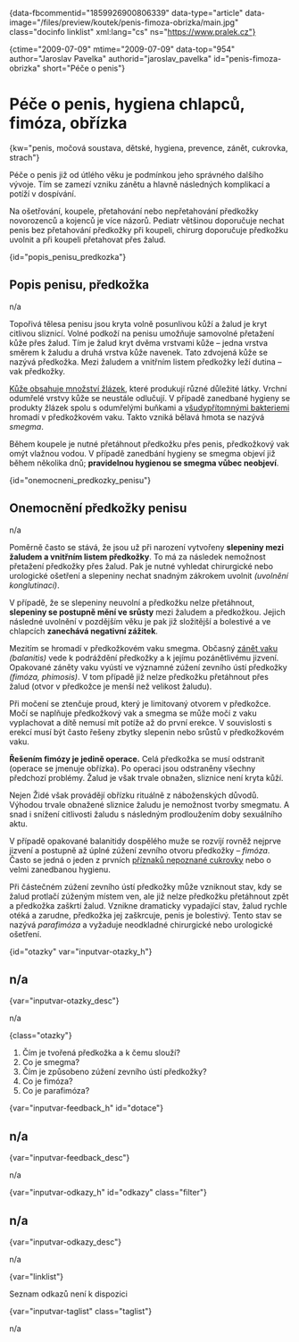 
{data-fbcommentid="1859926900806339" data-type="article" data-image="/files/preview/koutek/penis-fimoza-obrizka/main.jpg" class="docinfo linklist" xml:lang="cs" ns="https://www.pralek.cz"}

{ctime="2009-07-09" mtime="2009-07-09" data-top="954" author="Jaroslav Pavelka" authorid="jaroslav_pavelka" id="penis-fimoza-obrizka" short="Péče o penis"}

# Péče o penis, hygiena chlapců, fimóza, obřízka

<!-- generated attribute kw by user_updatekw.sh on 2020-08-04, do not edit -->

{kw="penis, močová soustava, dětské, hygiena, prevence, zánět, cukrovka, strach"}

Péče o penis již od útlého věku je podmínkou jeho správného dalšího vývoje. Tím se zamezí vzniku zánětu a hlavně následných komplikací a potíží v dospívání.

Na ošetřování, koupele, přetahování nebo nepřetahování předkožky novorozenců a kojenců je více názorů. Pediatr většinou doporučuje nechat penis bez přetahování předkožky při koupeli, chirurg doporučuje předkožku uvolnit a při koupeli přetahovat přes žalud.

{id="popis\_penisu\_predkozka"}

## Popis penisu, předkožka

n/a

Topořivá tělesa penisu jsou kryta volně posunlivou kůží a žalud je kryt citlivou sliznicí. Volné podkoží na penisu umožňuje samovolné přetažení kůže přes žalud. Tím je žalud kryt dvěma vrstvami kůže – jedna vrstva směrem k žaludu a druhá vrstva kůže navenek. Tato zdvojená kůže se nazývá předkožka. Mezi žaludem a vnitřním listem předkožky leží dutina – vak předkožky.

[Kůže obsahuje množství žlázek][1], které produkují různé důležité látky. Vrchní odumřelé vrstvy kůže se neustále odlučují. V případě zanedbané hygieny se produkty žlázek spolu s odumřelými buňkami a [všudypřítomnými bakteriemi][2] hromadí v předkožkovém vaku. Takto vzniká bělavá hmota se nazývá _smegma_.

Během koupele je nutné přetáhnout předkožku přes penis, předkožkový vak omýt vlažnou vodou. V případě zanedbání hygieny se smegma objeví již během několika dnů; **pravidelnou hygienou se smegma vůbec neobjeví**.

{id="onemocneni\_predkozky\_penisu"}

## Onemocnění předkožky penisu

n/a

Poměrně často se stává, že jsou už při narození vytvořeny **slepeniny mezi žaludem a vnitřním listem předkožky**. To má za následek nemožnost přetažení předkožky přes žalud. Pak je nutné vyhledat chirurgické nebo urologické ošetření a slepeniny nechat snadným zákrokem uvolnit _(uvolnění konglutinací)_.

V případě, že se slepeniny neuvolní a předkožku nelze přetáhnout, **slepeniny se postupně mění ve srůsty** mezi žaludem a předkožkou. Jejich následné uvolnění v pozdějším věku je pak již složitější a bolestivé a ve chlapcích **zanechává negativní zážitek**.

Mezitím se hromadí v předkožkovém vaku smegma. Občasný [zánět vaku][3] _(balanitis)_ vede k podráždění předkožky a k jejímu pozánětlivému jizvení. Opakované záněty vaku vyústí ve významné zúžení zevního ústí předkožky _(fimóza, phimosis)_. V tom případě již nelze předkožku přetáhnout přes žalud (otvor v předkožce je menší než velikost žaludu).

Při močení se ztenčuje proud, který je limitovaný otvorem v předkožce. Močí se naplňuje předkožkový vak a smegma se může močí z vaku vyplachovat a dítě nemusí mít potíže až do první erekce. V souvislosti s erekcí musí být často řešeny zbytky slepenin nebo srůstů v předkožkovém vaku.

**Řešením fimózy je jedině operace.** Celá předkožka se musí odstranit (operace se jmenuje obřízka). Po operaci jsou odstraněny všechny předchozí problémy. Žalud je však trvale obnažen, sliznice není kryta kůží.

Nejen Židé však provádějí obřízku rituálně z náboženských důvodů. Výhodou trvale obnažené sliznice žaludu je nemožnost tvorby smegmatu. A snad i snížení citlivosti žaludu s následným prodloužením doby sexuálního aktu.

V případě opakované balanitidy dospělého muže se rozvíjí rovněž nejprve jizvení a postupně až úplné zúžení zevního otvoru předkožky – _fimóza_. Často se jedná o jeden z prvních [příznaků nepoznané cukrovky][4] nebo o velmi zanedbanou hygienu.

Při částečném zúžení zevního ústí předkožky může vzniknout stav, kdy se žalud protlačí zúženým místem ven, ale již nelze předkožku přetáhnout zpět a předkožka zaškrtí žalud. Vznikne dramaticky vypadající stav, žalud rychle otéká a zarudne, předkožka jej zaškrcuje, penis je bolestivý. Tento stav se nazývá _parafimóza_ a vyžaduje neodkladné chirurgické nebo urologické ošetření.

{id="otazky" var="inputvar-otazky_h"}

## n/a

{var="inputvar-otazky_desc"}

n/a

{class="otazky"}

  1. Čím je tvořená předkožka a k čemu slouží?
  2. Co je smegma?
  3. Čím je způsobeno zúžení zevního ústí předkožky?
  4. Co je fimóza?
  5. Co je parafimóza?

{var="inputvar-feedback_h" id="dotace"}

## n/a

{var="inputvar-feedback_desc"}

n/a

{var="inputvar-odkazy_h" id="odkazy" class="filter"}

## n/a

{var="inputvar-odkazy_desc"}

n/a

{var="linklist"}

Seznam odkazů není k dispozici

{var="inputvar-taglist" class="taglist"}

n/a

 [1]: akne
 [2]: bakterie
 [3]: zanet
 [4]: cukrovka

